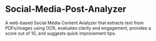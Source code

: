 # Social-Media-Post-Analyzer
A web-based Social Media Content Analyzer that extracts text from PDFs/images using OCR, evaluates clarity and engagement, provides a score out of 10, and suggests quick improvement tips.
